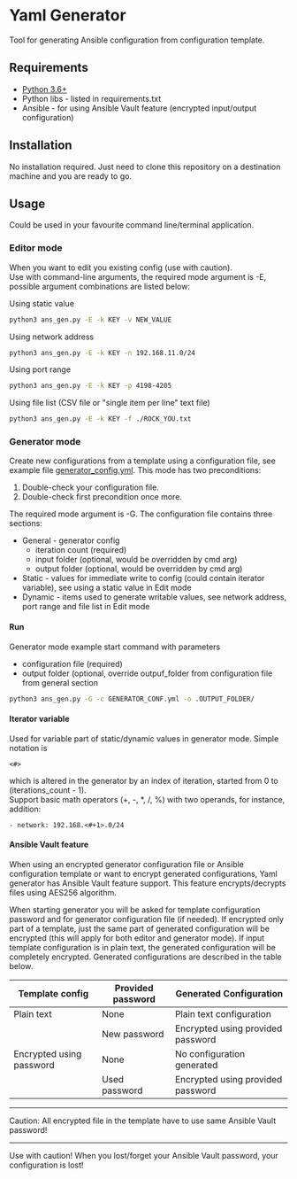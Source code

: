 # Yaml Generator

Tool for generating Ansible configuration from configuration template.  


## Requirements  

* [Python 3.6+](https://www.python.org/downloads/)
* Python libs - listed in requirements.txt
* Ansible - for using Ansible Vault feature (encrypted input/output configuration)

## Installation
No installation required. Just need to clone this repository on a destination machine and you are ready to go.

## Usage  
Could be used in your favourite command line/terminal application.

### Editor mode  

When you want to edit you existing config (use with caution).  
Use with command-line arguments, the required mode argument is -E, possible argument combinations are listed below:  

Using static value
```sh
python3 ans_gen.py -E -k KEY -v NEW_VALUE
```

Using network address
```sh
python3 ans_gen.py -E -k KEY -n 192.168.11.0/24
```

Using port range
```sh
python3 ans_gen.py -E -k KEY -p 4198-4205
```

Using file list (CSV file or "single item per line" text file)
```sh
python3 ans_gen.py -E -k KEY -f ./ROCK_YOU.txt
```

### Generator mode  

Create new configurations from a template using a configuration file, see example file [generator_config.yml](https://github.com/mmatisko/yaml_generator/blob/master/include/generator_config.yml). 
This mode has two preconditions:
1. Double-check your configuration file.
2. Double-check first precondition once more.

The required mode argument is -G. The configuration file contains three sections:  
* General - generator config 
  * iteration count (required)
  * input folder (optional, would be overridden by cmd arg)
  * output folder (optional, would be overridden by cmd arg)
* Static - values for immediate write to config (could contain iterator variable), see using a static value in Edit mode
* Dynamic - items used to generate writable values, see network address, port range and file list in Edit mode

#### Run
Generator mode example start command with parameters
* configuration file (required)
* output folder (optional, override outpuf_folder from configuration file from general section
```sh
python3 ans_gen.py -G -c GENERATOR_CONF.yml -o .OUTPUT_FOLDER/
```

#### Iterator variable  
Used for variable part of static/dynamic values in generator mode. Simple notation is 
```http
<#>
```
which is altered in the generator by an index of iteration, started from 0 to (iterations_count - 1).  
Support basic math operators (+, -, *, /, %) with two operands, for instance, addition:
```http
- network: 192.168.<#+1>.0/24
```

#### Ansible Vault feature
When using an encrypted generator configuration file or Ansible configuration template or want to encrypt generated configurations, Yaml generator has Ansible Vault feature support. This feature encrypts/decrypts files using AES256 algorithm. 

When starting generator you will be asked for template configuration password and for generator configuration file (if needed). If encrypted only part of a template, just the same part of generated configuration will be encrypted (this will apply for both editor and generator mode). If input template configuration is in plain text, the generated configuration will be completely encrypted. Generated configurations are described in the table below.

| Template config | Provided password | Generated Configuration |
| ------ | ------ | ------ |
| Plain text | None | Plain text configuration|
| | New password | Encrypted using provided password |
| Encrypted using password | None | No configuration generated | 
| | Used password | Encrypted using provided password |

___
Caution: All encrypted file in the template have to use same Ansible Vault password!  
___
Use with caution! When you lost/forget your Ansible Vault password, your configuration is lost!
